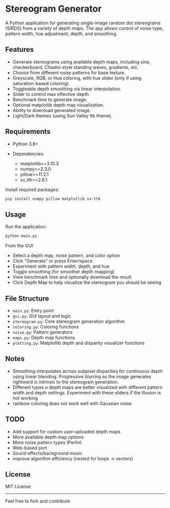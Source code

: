 # Stereogram Generator

A Python application for generating single-image random dot stereograms (SIRDS) from a variety of depth maps. The app allows control of noise type, pattern width, hue adjustment, depth, and smoothing.

## Features

* Generate stereograms using available depth maps, including sine, checkerboard, Chladni-style standing waves, gradients, etc.
* Choose from different noise patterns for base texture.
* Greyscale, RGB, or Hue coloring, with hue slider (only if using saturation-based coloring).
* Toggleable depth smoothing via linear interpolation.
* Slider to control max effective depth.
* Benchmark time to generate image.
* Optional matplotlib depth map visualization.
* Ability to download generated image.
* Light/Dark themes (using Sun Valley ttk theme).

## Requirements

* Python 3.8+
* Dependencies:

  * matplotlib>=3.10.3
  * numpy>=2.3.0
  * pillow>=11.2.1
  * sv_ttk>=2.6.1

Install required packages:

```bash
pip install numpy pillow matplotlib sv-ttk
```

## Usage

Run the application:

```bash
python main.py
```

From the GUI:

* Select a depth map, noise pattern, and color option
* Click "Generate" or press Enter/space
* Experiment with pattern width, depth, and hue
* Toggle smoothing (for smoother depth mapping)
* View benchmark time and optionally download the result
* Click Depth Map to help visualize the stereogram you should be seeing

## File Structure

* `main.py`: Entry point
* `gui.py`: GUI layout and logic
* `stereogram.py`: Core stereogram generation algorithm
* `coloring.py`: Coloring functions
* `noise.py`: Pattern generators
* `maps.py`: Depth map functions
* `plotting.py`: Matplotlib depth and disparity visualizer functions

## Notes

* Smoothing interpolates across subpixel disparities for continuous depth using linear blending. Progressive blurring as the image generates rightward is intrinsic to the stereogram generation.
* Different types o depth maps are better visualized with different pattern width and depth settings. Experiment with these sliders if the illusion is not working. 
* rainbow coloring does not work well with Gaussian noise

## TODO

* Add support for custom user-uploaded depth maps
* More available depth map options
* More noise pattern types (Perlin)
* Web-based port
* Sound effects/background music
* improve algorithm efficiency (nested for loops -> vectors)

## License

MIT License

---

Feel free to fork and contribute
